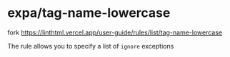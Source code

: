 # expa/tag-name-lowercase

fork https://linthtml.vercel.app/user-guide/rules/list/tag-name-lowercase

The rule allows you to specify a list of `ignore` exceptions
